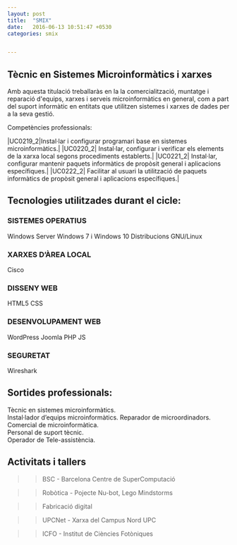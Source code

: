 ```yaml
---
layout: post
title:  "SMIX"
date:   2016-06-13 10:51:47 +0530
categories: smix


---
```

## Tècnic  en Sistemes Microinformàtics i  xarxes ##
 

Amb aquesta titulació treballaràs en la la comercialització, muntatge i reparació d'equips, xarxes i serveis microinformàtics en general, com a part del suport informàtic en entitats que utilitzen sistemes i xarxes de dades per a la seva gestió.
 
Competències professionals:

|UC0219_2|Instal·lar i configurar programari base en sistemes microinformàtics.|
|UC0220_2| Instal·lar, configurar i verificar els elements de la xarxa local segons procediments establerts.|
|UC0221_2| Instal·lar, configurar  mantenir paquets informàtics de propòsit general i aplicacions específiques.|
|UC0222_2| Facilitar al usuari la utilització de paquets informàtics de propòsit general i aplicacions específiques.| 

## Tecnologies utilitzades durant el cicle:

### SISTEMES OPERATIUS
Windows Server
Windows 7 i Windows 10
Distribucions GNU/Linux

### XARXES D’ÀREA LOCAL
Cisco

### DISSENY WEB
HTML5
CSS

### DESENVOLUPAMENT WEB
WordPress
Joomla
PHP
JS

### SEGURETAT
Wireshark


## Sortides professionals:

Tècnic en sistemes microinformàtics.  
Instal·lador d’equips microinformàtics. 
Reparador de microordinadors. 
Comercial de microinformàtica.  
Personal de suport tècnic.  
Operador de Tele-assistència. 

## Activitats i  tallers

>>BSC - Barcelona Centre de SuperComputació

>>Robòtica - Pojecte Nu-bot, Lego Mindstorms

>>Fabricació digital

>>UPCNet - Xarxa del Campus Nord UPC

>>ICFO - Institut de Ciències Fotòniques


